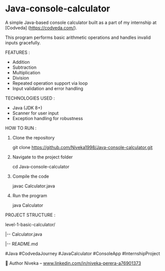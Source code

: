 # Java-console-calculator

A simple Java-based console calculator built as a part of my internship at [Codveda] (https://codveda.com/).

This program performs basic arithmetic operations and handles invalid inputs gracefully.

FEATURES : 
- Addition
- Subtraction
- Multiplication
- Division
- Repeated operation support via loop
- Input validation and error handling

TECHNOLOGIES USED :
- Java (JDK 8+)
- Scanner for user input
- Exception handling for robustness

HOW TO RUN :
1. Clone the repository

   git clone https://github.com/Niveka1998/Java-console-calculator.git
2. Navigate to the project folder
   
   cd Java-console-calculator
3. Compile the code
   
   javac Calculator.java
4. Run the program
   
   java Calculator

PROJECT STRUCTURE :

level-1-basic-calculator/

|-- Calculator.java

|-- README.md

#Java #CodvedaJourney #JavaCalculator #ConsoleApp #InternshipProject

👤 Author
Niveka – www.linkedin.com/in/niveka-perera-a76901373



